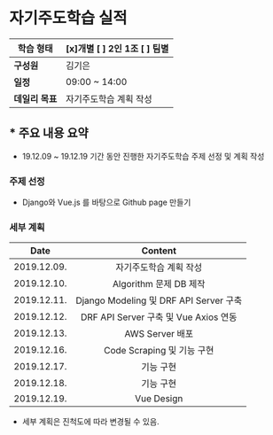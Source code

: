 # 자기주도학습 실적


| **학습 형태**   | [x]개별 [ ] 2인 1조 [ ] 팀별 |
| --------------- | ---------------------------- |
| **구성원**      | 김기은                       |
| **일정**        | 09:00 ~ 14:00                |
| **데일리 목표** | 자기주도학습 계획 작성       |

## * 주요 내용 요약

- 19.12.09 ~ 19.12.19 기간 동안 진행한 자기주도학습 주제 선정 및 계획 작성

### 주제 선정

- Django와 Vue.js 를 바탕으로 Github page 만들기

### 세부 계획

|    Date     |                Content                 |
| :---------: | :------------------------------------: |
| 2019.12.09. |         자기주도학습 계획 작성         |
| 2019.12.10. |         Algorithm 문제 DB 제작         |
| 2019.12.11. | Django Modeling 및 DRF API Server 구축 |
| 2019.12.12. | DRF API Server 구축 및 Vue Axios 연동  |
| 2019.12.13. |            AWS Server 배포             |
| 2019.12.16. |       Code Scraping 및 기능 구현       |
| 2019.12.17. |               기능 구현                |
| 2019.12.18. |               기능 구현                |
| 2019.12.19. |               Vue Design               |

- 세부 계획은 진척도에 따라 변경될 수 있음.